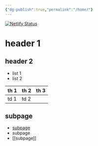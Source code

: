 ```yaml
---
{"dg-publish":true,"permalink":"/home/"}
---
```



[![Netlify Status](https://api.netlify.com/api/v1/badges/03a9cb1d-65aa-4026-a5c6-f39fe788435b/deploy-status)](https://app.netlify.com/sites/s2jin-digital-garden/deploys)

# header 1

## header 2

- list 1
- list 2 

| th 1 | th 2 | th 3 |
| ---- | ---- | ---- |
| td 1 | td 2       ||


## subpage

- <a href='subpage'>subpage</a>
- subpage
- [[subpage]]
